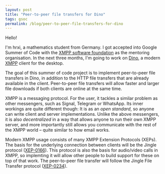 ```yaml
---
layout: post
title: "Peer-to-peer file transfers for Dino"
tags: gsoc
permalink: /blog/peer-to-peer-file-transfers-for-dino
---
```


Hello!

I'm hrxi, a mathematics student from Germany. I got accepted into Google Summer
of Code with the [XMPP software
foundation](https://xmpp.org/about/xmpp-standards-foundation.html) as the
mentoring organisation. In the next three months, I'm going to work on
[Dino](https://dino.im/), a modern [XMPP](https://en.wikipedia.org/wiki/XMPP)
client for the desktop.

The goal of this summer of code project is to implement peer-to-peer file
transfers in Dino, in addition to the HTTP file transfers that are already
available in the client. Peer-to-peer file transfers will allow faster and
larger file downloads if both clients are online at the same time.

XMPP is a messaging protocol. For the user, it tackles a similar problem as
other messengers, such as Signal, Telegram or WhatsApp. Its inner workings are
quite different though: It is as an *open standard*, so anyone can write client
and server implementations. Unlike the above messengers, it is also
*decentralized* in a way that allows anyone to run their own XMPP server, and
more importantly still allows you communicate with the rest of the XMPP world –
quite similar to how email works.

Modern XMPP usage consists of many XMPP Extension Protocols (XEPs). The basis
for the underlying connection between clients will be the Jingle protocol
([XEP-0166](https://xmpp.org/extensions/xep-0166.html)). This protocol is also
the basis for audio/video calls in XMPP, so implemting it will allow other
people to build support for these on top of that work. The peer-to-peer file
transfer will follow the Jingle File Transfer protocol
([XEP-0234](https://xmpp.org/extensions/xep-0234.html)).
